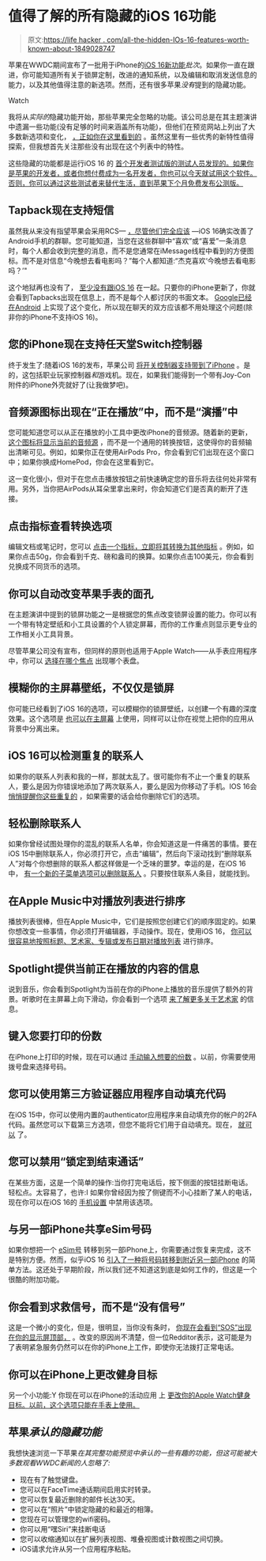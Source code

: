 # 值得了解的所有隐藏的iOS 16功能

> 原文:[https://life hacker . com/all-the-hidden-IOs-16-features-worth-known-about-1849028747](https://lifehacker.com/all-the-hidden-ios-16-features-worth-knowing-about-1849028747)

苹果在WWDC期间宣布了一批用于iPhone的[iOS 16新功能](https://lifehacker.com/the-best-new-features-in-ios-16-and-ipados-16-1849023814)*批次*。如果你一直在跟进，你可能知道所有关于锁屏定制，改进的通知系统，以及编辑和取消发送信息的能力，以及其他值得注意的新选项。然而，还有很多苹果*没有*提到的隐藏功能。

Watch

我将从*实际的*隐藏功能开始，那些苹果完全忽略的功能。该公司总是在其主题演讲中遗漏一些功能(没有足够的时间来涵盖所有功能)，但他们在预览网站上列出了大多数新选项和变化， [，正如你在这里看到的](https://www.apple.com/ios/ios-16-preview/features/) 。虽然这里有一些优秀的新特性值得探索，但我想首先关注那些没有出现在这个列表中的特性。

这些隐藏的功能都是运行iOS 16 的 [首个开发者测试版的测试人员发现的。如果你是苹果的开发者，或者你想付费成为一名开发者，你也可以今天就试用这个软件。否则，你可以通过这些测试者来替代生活，直到苹果下个月免费发布公测版。](https://lifehacker.com/how-to-install-the-ios-16-and-ipados-16-betas-1849023051)

## Tapback现在支持短信

虽然我从来没有指望苹果会采用RCS— [，尽管他们完全应该](https://lifehacker.com/whats-rcs-messaging-and-why-should-you-care-1832235783) —iOS 16确实改善了Android手机的群聊。您可能知道，当您在这些群聊中“喜欢”或“喜爱”一条消息时，每个人都会收到完整的消息，而不是您通常在iMessage线程中看到的方便图标。而不是对信息“今晚想去看电影吗？”每个人都知道:“杰克喜欢‘今晚想去看电影吗？’"

这个地狱再也没有了， [至少没有跟iOS 16](https://lifehacker.com/whats-rcs-messaging-and-why-should-you-care-1832235783) 在一起。只要你的iPhone更新了，你就会看到Tapbacks出现在信息上，而不是每个人都讨厌的书面文本。 [Google已经在Android](https://lifehacker.com/finally-android-users-can-turn-imessage-reactions-into-1848466504) 上实现了这个变化，所以现在聊天的双方应该都不用处理这个问题(除非你的iPhone不支持iOS 16)。

## 您的iPhone现在支持任天堂Switch控制器

终于发生了:随着iOS 16的发布，苹果公司 [将开关控制器支持带到了iPhone](https://9to5mac.com/2022/06/06/ios-16-game-controllers-nintendos-joy-cons/) 。是的，这包括职业玩家控制器*和*游戏机。现在，如果我们能得到一个带有Joy-Con附件的iPhone外壳就好了(让我做梦吧)。

## 音频源图标出现在“正在播放”中，而不是“演播”中

您可能知道您可以从正在播放的小工具中更改iPhone的音频源。随着新的更新， [这个图标将显示当前的音频源](https://www.reddit.com/r/iOSBeta/comments/v6co82/new_airplay_icon_on_music_widget_in_command/) ，而不是一个通用的转换按钮，这使得你的音频输出清晰可见。例如，如果你正在使用AirPods Pro，你会看到它们出现在这个窗口中；如果你换成HomePod，你会在这里看到它。

这一变化很小，但对于在您点击播放按钮之前快速确定您的音乐将去往何处非常有用。另外，当你把AirPods从耳朵里拿出来时，你会知道它们是否真的断开了连接。

## 点击指标查看转换选项

编辑文档或笔记时，您可以 [点击一个指标，立即将其转换为其他指标](https://www.reddit.com/r/iOSBeta/comments/v6ly5y/feature_ios_16_beta_1_tapping_on_a_number_with/) 。例如，如果你点击50g，你会看到千克、磅和盎司的换算。如果你点击100美元，你会看到兑换成不同货币的选项。

## 你可以自动改变苹果手表的面孔

在主题演讲中提到的锁屏功能之一是根据您的焦点改变锁屏设置的能力。你可以有一个带有特定壁纸和小工具设置的个人锁定屏幕，而你的工作重点则显示更专业的工作相关小工具背景。

尽管苹果公司没有宣布，但同样的原则也适用于Apple Watch——从手表应用程序中，你可以 [选择在哪个焦点](https://www.reddit.com/r/iOSBeta/comments/v6jisw/feature_ios_16_beta_1_you_can_change_watchfaces/?utm_source=share&utm_medium=web2x&context=3) 出现哪个表盘。

## 模糊你的主屏幕壁纸，不仅仅是锁屏

你可能已经看到了iOS 16的选项，可以模糊你的锁屏壁纸，以创建一个有趣的深度效果。这个选项是 [也可以在主屏幕](https://www.reddit.com/r/iOSBeta/comments/v6sown/feature_ios_16_beta_1_you_can_now_type_in_the/?utm_source=share&utm_medium=web2x&context=3) 上使用，同样可以让你在视觉上把你的应用从背景中分离出来。

## iOS 16可以检测重复的联系人

如果你的联系人列表和我的一样，那就太乱了。很可能你有不止一个重复的联系人，要么是因为你错误地添加了两次联系人，要么是因为你移动了手机。IOS 16会 [悄悄提醒你这些重复的](https://www.reddit.com/r/iOSBeta/comments/v6px0w/ios_16_db_1_duplicate_feature_also_in_contact_app/) ，如果需要的话会给你删除它们的选项。

## 轻松删除联系人

如果你曾经试图处理你的混乱的联系人名单，你会知道这是一件痛苦的事情。要在iOS 15中删除联系人，你必须打开它，点击“编辑”，然后向下滚动找到“删除联系人”对每个你想删除的联系人都这样做是一个乏味的噩梦。幸运的是，在iOS 16中， [有一个新的子菜单选项可以删除联系人](https://www.reddit.com/r/iOSBeta/comments/v6fvig/now_contact_can_be_deleted_by_tap_hold_no_edit/) 。只要按住联系人条目，就能找到。

## 在Apple Music中对播放列表进行排序

播放列表很棒，但在Apple Music中，它们是按照您创建它们的顺序固定的。如果你想改变一些事情，你必须打开编辑器，手动操作。现在，使用iOS 16， [你可以很容易地按照标题、艺术家、专辑或发布日期对播放列表](https://9to5mac.com/2022/06/06/ios-16-apple-music-features/) 进行排序。

## Spotlight提供当前正在播放的内容的信息

说到音乐，你会看到Spotlight为当前在你的iPhone上播放的音乐提供了额外的背景。听歌时在主屏幕上向下滑动，你会看到一个选项 [来了解更多关于艺术家](https://www.reddit.com/r/iOSBeta/comments/v6rcoj/ios_16_beta_1_while_listening_to_a_song_spotlight/?utm_source=share&utm_medium=web2x&context=3) 的信息。

## 键入您要打印的份数

在iPhone上打印的时候，现在可以通过 [手动输入想要的份数](https://www.reddit.com/r/iOSBeta/comments/v6sown/feature_ios_16_beta_1_you_can_now_type_in_the/?utm_source=share&utm_medium=web2x&context=3) 。以前，你需要使用拨号盘来选择号码。

## 您可以使用第三方验证器应用程序自动填充代码

在iOS 15中，你可以使用内置的authenticator应用程序来自动填充你的帐户的2FA代码。虽然您可以下载第三方选项，但您不能将它们用于自动填充。现在， [就可以](https://www.reddit.com/r/iOSBeta/comments/v6d3k7/ios_160_beta1_you_can_now_use_a_third_party_code/) 了。

## 您可以禁用“锁定到结束通话”

在某些方面，这是一个简单的操作:当你打完电话后，按下侧面的按钮挂断电话。轻松点。太容易了，也许:I 如果你曾经因为按了侧键而不小心挂断了某人的电话，现在你可以在iOS 16的 [手机设置](https://www.reddit.com/r/iOSBeta/comments/v6f3c8/ios_16_b1_finally_able_to_disable_end_call_with/) 中禁用该选项。

## 与另一部iPhone共享eSim号码

如果你想把一个 [eSim号](https://lifehacker.com/why-you-should-use-an-esim-card-the-next-time-you-trave-1848953726) 转移到另一部iPhone上，你需要通过恢复来完成，这不是特别方便。然而，似乎iOS 16 [引入了一种将号码转移到附近另一部iPhone](https://www.reddit.com/r/iOSBeta/comments/v6uuuu/ios_160_db1_new_esim_transfer_using_another/) 的简单方法。这还处于早期阶段，所以我们还不知道这到底是如何工作的，但这是一个很酷的附加功能。

## 你会看到求救信号，而不是“没有信号”

这是一个微小的变化，但是，很明显，当你没有条时， [你现在会看到“SOS”出现在你的显示屏顶部，](https://www.reddit.com/r/iOSBeta/comments/v6sp4r/ios_16_db_1iphone_13_pro_max_cellular_status/?utm_source=share&utm_medium=web2x&context=3) 。改变的原因尚不清楚，但一位Redditor表示，这可能是为了表明紧急服务仍然可以在你的iPhone上工作，即使你无法拨打正常电话。

## 你可以在iPhone上更改健身目标

另一个小功能:Y 你现在可以在iPhone的活动应用 上 [更改你的Apple Watch健身目标。以前，这个选项只能在手表上使用。](https://www.reddit.com/r/iOSBeta/comments/v6qtsm/ios_16b1_the_fitness_app_on_the_iphone_now_allows/?utm_source=share&utm_medium=web2x&context=3)

## 苹果*承认的隐藏功能*

我想快速浏览一下苹果*在其完整功能预览中承认的一些有趣的功能，但这可能被大多数观看WWDC新闻的人忽略了:*

*   现在有了触觉键盘。
*   您可以在FaceTime通话期间启用实时转录。
*   您可以恢复最近删除的邮件长达30天。
*   您可以在“照片”中锁定隐藏的和最近的相簿。
*   您现在可以管理您的wifi密码。
*   你可以用“嘿Siri”来挂断电话
*   您可以收缩通知以在扩展列表视图、堆叠视图或计数视图之间切换。
*   iOS请求允许从另一个应用程序粘贴。